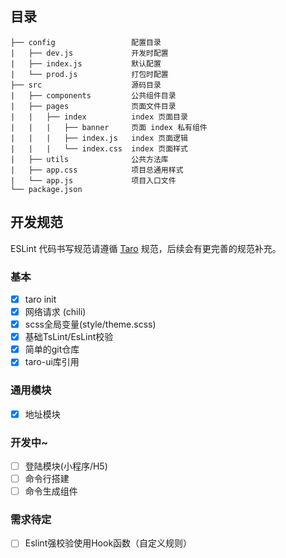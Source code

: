 ## 目录
```
├── config                 配置目录
|   ├── dev.js             开发时配置
|   ├── index.js           默认配置
|   └── prod.js            打包时配置
├── src                    源码目录
|   ├── components         公共组件目录
|   ├── pages              页面文件目录
|   |   ├── index          index 页面目录
|   |   |   ├── banner     页面 index 私有组件
|   |   |   ├── index.js   index 页面逻辑
|   |   |   └── index.css  index 页面样式
|   ├── utils              公共方法库
|   ├── app.css            项目总通用样式
|   └── app.js             项目入口文件
└── package.json
```

## 开发规范
 ESLint
 代码书写规范请遵循 [Taro](http://taro-docs.jd.com/taro/docs/spec-for-taro.html) 规范，后续会有更完善的规范补充。

### 基本
- [x] taro init
- [x] 网络请求 (chili)
- [x] scss全局变量(style/theme.scss)
- [x] 基础TsLint/EsLint校验
- [x] 简单的git仓库
- [x] taro-ui库引用

### 通用模块
- [x] 地址模块

### 开发中~
- [ ] 登陆模块(小程序/H5)
- [ ] 命令行搭建
- [ ] 命令生成组件

### 需求待定
- [ ] Eslint强校验使用Hook函数（自定义规则）
